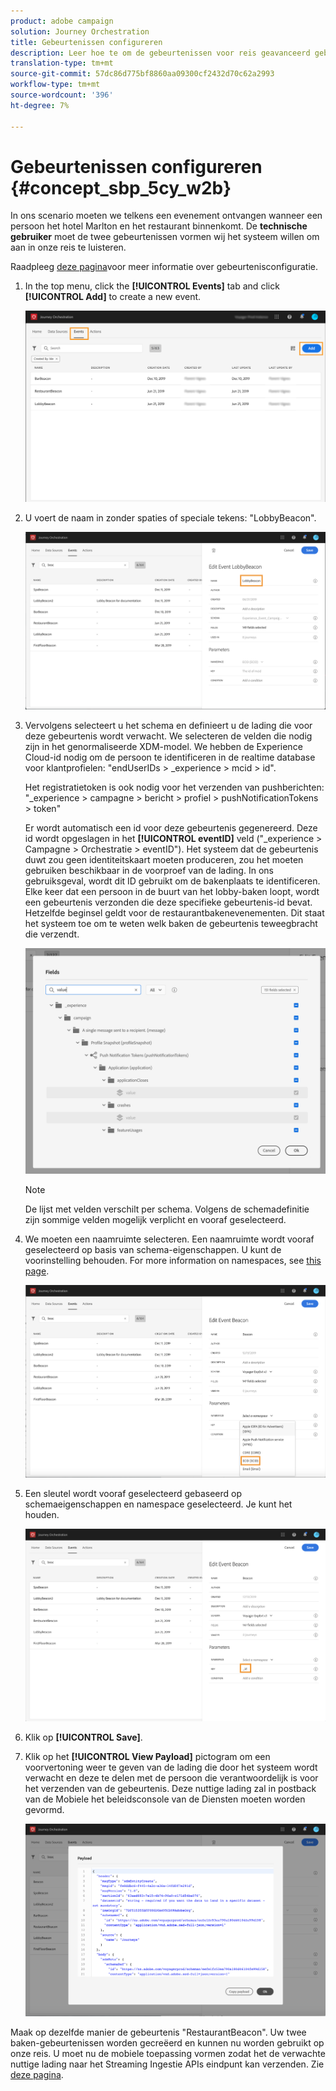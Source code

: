 ```yaml
---
product: adobe campaign
solution: Journey Orchestration
title: Gebeurtenissen configureren
description: Leer hoe te om de gebeurtenissen voor reis geavanceerd gebruiksgeval te vormen
translation-type: tm+mt
source-git-commit: 57dc86d775bf8860aa09300cf2432d70c62a2993
workflow-type: tm+mt
source-wordcount: '396'
ht-degree: 7%

---
```



# Gebeurtenissen configureren {#concept_sbp_5cy_w2b}

In ons scenario moeten we telkens een evenement ontvangen wanneer een persoon het hotel Marlton en het restaurant binnenkomt. De **technische gebruiker** moet de twee gebeurtenissen vormen wij het systeem willen om aan in onze reis te luisteren.

Raadpleeg [deze pagina](../event/about-events.md)voor meer informatie over gebeurtenisconfiguratie.

1. In the top menu, click the **[!UICONTROL Events]** tab and click **[!UICONTROL Add]** to create a new event.

   ![](../assets/journeyuc1_1.png)

1. U voert de naam in zonder spaties of speciale tekens: &quot;LobbyBeacon&quot;.

   ![](../assets/journeyuc2_1.png)

1. Vervolgens selecteert u het schema en definieert u de lading die voor deze gebeurtenis wordt verwacht. We selecteren de velden die nodig zijn in het genormaliseerde XDM-model. We hebben de Experience Cloud-id nodig om de persoon te identificeren in de realtime database voor klantprofielen: &quot;endUserIDs > _experience > mcid > id&quot;.

   Het registratietoken is ook nodig voor het verzenden van pushberichten: &quot;_experience > campagne > bericht > profiel > pushNotificationTokens > token&quot;

   Er wordt automatisch een id voor deze gebeurtenis gegenereerd. Deze id wordt opgeslagen in het **[!UICONTROL eventID]** veld (&quot;_experience > Campagne > Orchestratie > eventID&quot;). Het systeem dat de gebeurtenis duwt zou geen identiteitskaart moeten produceren, zou het moeten gebruiken beschikbaar in de voorproef van de lading. In ons gebruiksgeval, wordt dit ID gebruikt om de bakenplaats te identificeren. Elke keer dat een persoon in de buurt van het lobby-baken loopt, wordt een gebeurtenis verzonden die deze specifieke gebeurtenis-id bevat. Hetzelfde beginsel geldt voor de restaurantbakenevenementen. Dit staat het systeem toe om te weten welk baken de gebeurtenis teweegbracht die verzendt.

   ![](../assets/journeyuc2_2.png)

   >[!NOTE]
   >
   >De lijst met velden verschilt per schema. Volgens de schemadefinitie zijn sommige velden mogelijk verplicht en vooraf geselecteerd.

1. We moeten een naamruimte selecteren. Een naamruimte wordt vooraf geselecteerd op basis van schema-eigenschappen. U kunt de voorinstelling behouden. For more information on namespaces, see [this page](../event/selecting-the-namespace.md).

   ![](../assets/journeyuc2_4.png)

1. Een sleutel wordt vooraf geselecteerd gebaseerd op schemaeigenschappen en namespace geselecteerd. Je kunt het houden.

   ![](../assets/journeyuc2_4bis.png)

1. Klik op **[!UICONTROL Save]**.

1. Klik op het **[!UICONTROL View Payload]** pictogram om een voorvertoning weer te geven van de lading die door het systeem wordt verwacht en deze te delen met de persoon die verantwoordelijk is voor het verzenden van de gebeurtenis.  Deze nuttige lading zal in postback van de Mobiele het beleidsconsole van de Diensten moeten worden gevormd.

   ![](../assets/journeyuc2_5.png)

Maak op dezelfde manier de gebeurtenis &quot;RestaurantBeacon&quot;. Uw twee baken-gebeurtenissen worden gecreëerd en kunnen nu worden gebruikt op onze reis. U moet nu de mobiele toepassing vormen zodat het de verwachte nuttige lading naar het Streaming Ingestie APIs eindpunt kan verzenden. Zie [deze pagina](../event/additional-steps-to-send-events-to-journey-orchestration.md).
